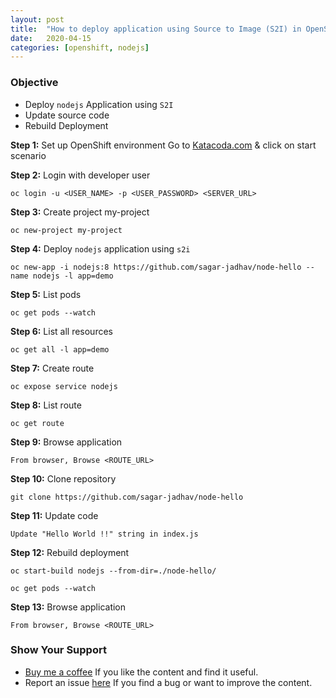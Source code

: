 ```yaml
---
layout: post
title:  "How to deploy application using Source to Image (S2I) in OpenShift?"
date:   2020-04-15
categories: [openshift, nodejs]
---
```


<!-- ![How to deploy application using Source to Image (S2I) in OpenShift?](https://raw.githubusercontent.com/sagar-jadhav/sagar-jadhav.github.io/master/static/img/_posts/openshift/5.png) -->

### Objective
- Deploy `nodejs` Application using `S2I`
- Update source code
- Rebuild Deployment

**Step 1:** Set up OpenShift environment
Go to [Katacoda.com](https://katacoda.com/openshift/courses/playgrounds/) & click on start scenario

**Step 2:** Login with developer user

```
oc login -u <USER_NAME> -p <USER_PASSWORD> <SERVER_URL>
```

**Step 3:** Create project my-project

```
oc new-project my-project
```

**Step 4:** Deploy `nodejs` application using `s2i`

```
oc new-app -i nodejs:8 https://github.com/sagar-jadhav/node-hello --name nodejs -l app=demo
```

**Step 5:** List pods

```
oc get pods --watch
```

**Step 6:** List all resources

```
oc get all -l app=demo
```

**Step 7:** Create route

```
oc expose service nodejs
```

**Step 8:** List route

```
oc get route
```

**Step 9:** Browse application

```
From browser, Browse <ROUTE_URL>
```

**Step 10:** Clone repository

```
git clone https://github.com/sagar-jadhav/node-hello
```

**Step 11:** Update code

```
Update "Hello World !!" string in index.js
```

**Step 12:** Rebuild deployment

```
oc start-build nodejs --from-dir=./node-hello/
```

```
oc get pods --watch
```

**Step 13:** Browse application

```
From browser, Browse <ROUTE_URL>
```

### Show Your Support

- [Buy me a coffee](https://www.buymeacoffee.com/sagarjadhv23) If you like the content and find it useful.
- Report an issue [here](https://github.com/developersthought/roadmap/issues/new) If you find a bug or want to improve the content.